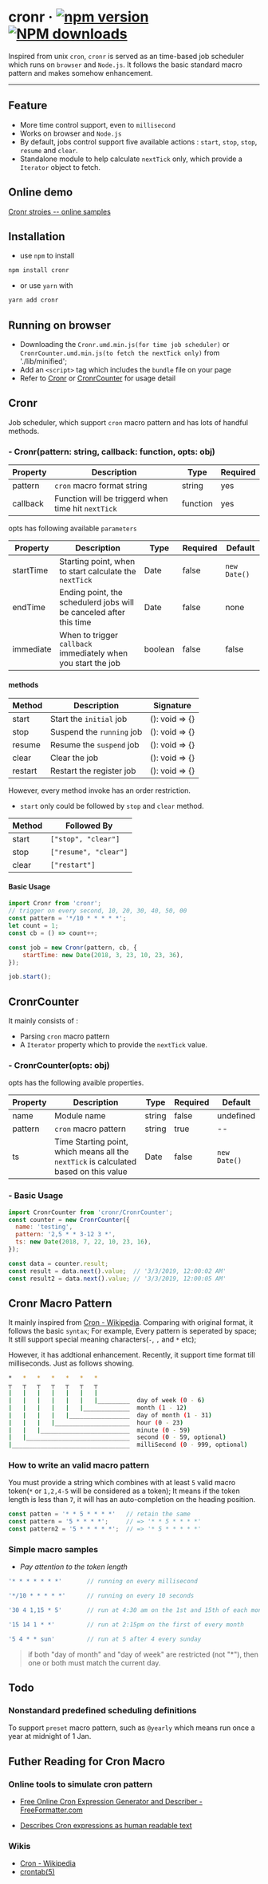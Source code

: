 # cronr &middot; [![npm version](https://img.shields.io/npm/v/cronr.svg?style=flat)](https://www.npmjs.com/package/cronr) [![NPM downloads](https://img.shields.io/npm/dm/cronr.svg?style=flat-square)](http://www.npmtrends.com/cronr)

Inspired from unix `cron`, `cronr` is served as an time-based job scheduler which runs on `browser` and `Node.js`. It follows the basic standard macro pattern and makes somehow enhancement.

---

## Feature

- More time control support, even to `millisecond`
- Works on browser and `Node.js`
- By default, jobs control support five available actions : `start`, `stop`, `stop`, `resume` and `clear`.
- Standalone module to help calculate `nextTick` only, which provide a `Iterator` object to fetch.

## Online demo

[Cronr stroies -- online samples](https://ryuever.github.io/cronr/)

## Installation

- use `npm` to install

```bash
npm install cronr
```

- or use `yarn` with

```bash
yarn add cronr
```

## Running on browser

- Downloading the `Cronr.umd.min.js(for time job scheduler)` or `CronrCounter.umd.min.js(to fetch the nextTick only)` from './lib/minified';
- Add an `<script>` tag which includes the `bundle` file on your page
- Refer to [Cronr](#cronr) or [CronrCounter](#cronrcounter) for usage detail

## Cronr

Job scheduler, which support `cron` macro pattern and has lots of handful methods.

### - Cronr(pattern: string, callback: function, opts: obj)

| Property | Description | Type | Required|
| -------- | ----------- | ---- | --- |
| pattern  | `cron` macro format string | string | yes|
| callback | Function will be triggerd when time hit `nextTick` | function | yes|

opts has following available `parameters`

| Property | Description | Type | Required| Default |
| -------- | ----------- | ---- | --- | ---- |
| startTime | Starting point, when to start calculate the `nextTick` | Date | false | `new Date()` |
| endTime | Ending point, the schedulerd jobs will be canceled after this time | Date | false | none |
| immediate | When to trigger `callback` immediately when you start the job | boolean | false | false |

#### methods

| Method | Description | Signature |
| ------ | ----------- | ---- |
| start  | Start the `initial` job | (): void => {} |
| stop  | Suspend the `running` job | (): void => {} |
| resume  | Resume the `suspend` job | (): void => {} |
| clear  | Clear the job | (): void => {} |
| restart  | Restart the register job | (): void => {} |

However, every method invoke has an order restriction.

- `start` only could be followed by `stop` and `clear` method.

| Method | Followed By |
| ------ | ----------- |
| start  | `["stop", "clear"]` |
| stop   | `["resume", "clear"]` |
| clear  | `["restart"]` |

#### Basic Usage

```js
import Cronr from 'cronr';
// trigger on every second, 10, 20, 30, 40, 50, 00
const pattern = '*/10 * * * * *';
let count = 1;
const cb = () => count++;

const job = new Cronr(pattern, cb, {
    startTime: new Date(2018, 3, 23, 10, 23, 36),
});

job.start();
```

## CronrCounter

It mainly consists of :

- Parsing `cron` macro pattern
- A `Iterator` property which to provide the `nextTick` value.

### - CronrCounter(opts: obj)

opts has the following avaible properties.

| Property | Description | Type | Required| Default |
| -------- | ----------- | ---- | --- | --- |
| name | Module name | string | false | undefined |
| pattern | `cron` macro pattern | string | true | -- |
| ts   | Time Starting point, which means all the `nextTick` is calculated based on this value | Date | false | `new Date()`|

### - Basic Usage

```js
import CronrCounter from 'cronr/CronrCounter';
const counter = new CronrCounter({
  name: 'testing',
  pattern: '2,5 * * 3-12 3 *',
  ts: new Date(2018, 7, 22, 10, 23, 16),
});

const data = counter.result;
const result = data.next().value;  // '3/3/2019, 12:00:02 AM'
const result2 = data.next().value; // '3/3/2019, 12:00:05 AM'
```

## Cronr Macro Pattern

It mainly inspired from [Cron - Wikipedia](https://en.wikipedia.org/wiki/Cron). Comparing with original format, it follows the basic `syntax`; For example, Every pattern is seperated by space; It still support special meaning characters(`-`, `,` and `*` etc);

However, it has addtional enhancement. Recently, it support time format till milliseconds. Just as follows showing.

```bash
*   *   *   *   *   *   *
┬   ┬   ┬   ┬   ┬   ┬   ┬
|   |   |   |   |   |   |
|   |   |   |   |   |   |_________  day of week (0 - 6)
|   |   |   |   |   |_____________  month (1 - 12)
|   |   |   |   |_________________  day of month (1 - 31)
|   |   |   |_____________________  hour (0 - 23)
|   |   |_________________________  minute (0 - 59)
|   |_____________________________  second (0 - 59, optional)
|_________________________________  milliSecond (0 - 999, optional)
```

### How to write an valid macro pattern

You must provide a string which combines with at least `5` valid macro token(`*` or `1,2,4-5` will be considered as a token); It means if the token length is less than `7`, it will has an auto-completion on the heading position.

```js
const patten = '* * 5 * * * *'   // retain the same
const pattern = '5 * * * *';     // => '* * 5 * * * *'
const pattern2 = '5 * * * * *';  // => '* 5 * * * * *'
```

### Simple macro samples

- _Pay attention to the token length_

```js
'* * * * * * *'       // running on every millisecond

'*/10 * * * * *'      // running on every 10 seconds

'30 4 1,15 * 5'       // run at 4:30 am on the 1st and 15th of each month, plus every Friday

'15 14 1 * *'         // run at 2:15pm on the first of every month

'5 4 * * sun'         // run at 5 after 4 every sunday
```

> if both "day of month" and "day of week" are restricted (not "*"), then one or both must match the current day.

## Todo

### Nonstandard predefined scheduling definitions

To support `preset` macro pattern, such as `@yearly` which means run once a year at midnight of 1 Jan.

## Futher Reading for Cron Macro

### Online tools to simulate cron pattern

- [Free Online Cron Expression Generator and Describer - FreeFormatter.com](https://www.freeformatter.com/cron-expression-generator-quartz.html)

- [Describes Cron expressions as human readable text](https://cronexpressiondescriptor.azurewebsites.net/)

### Wikis

- [Cron - Wikipedia](https://en.wikipedia.org/wiki/Cron)
- [crontab(5)](https://www.freebsd.org/cgi/man.cgi?query=crontab&sektion=5&manpath=freebsd-release-ports)